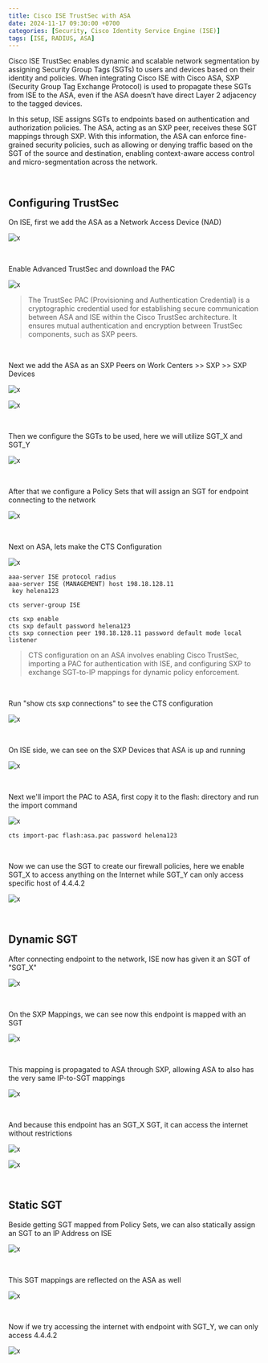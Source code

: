 ```yaml
---
title: Cisco ISE TrustSec with ASA
date: 2024-11-17 09:30:00 +0700
categories: [Security, Cisco Identity Service Engine (ISE)]
tags: [ISE, RADIUS, ASA]
---
```


Cisco ISE TrustSec enables dynamic and scalable network segmentation by assigning Security Group Tags (SGTs) to users and devices based on their identity and policies. When integrating Cisco ISE with Cisco ASA, SXP (Security Group Tag Exchange Protocol) is used to propagate these SGTs from ISE to the ASA, even if the ASA doesn’t have direct Layer 2 adjacency to the tagged devices.

In this setup, ISE assigns SGTs to endpoints based on authentication and authorization policies. The ASA, acting as an SXP peer, receives these SGT mappings through SXP. With this information, the ASA can enforce fine-grained security policies, such as allowing or denying traffic based on the SGT of the source and destination, enabling context-aware access control and micro-segmentation across the network.

<br>

## Configuring TrustSec

On ISE, first we add the ASA as a Network Access Device (NAD) 

![x](/static/2024-11-17-ise-trustsec-asa/01.png)

<br>

Enable Advanced TrustSec and download the PAC

![x](/static/2024-11-17-ise-trustsec-asa/02.png)

> The TrustSec PAC (Provisioning and Authentication Credential) is a cryptographic credential used for establishing secure communication between ASA and ISE within the Cisco TrustSec architecture. It ensures mutual authentication and encryption between TrustSec components, such as SXP peers.

<br>

Next we add the ASA as an SXP Peers on Work Centers >> SXP >> SXP Devices

![x](/static/2024-11-17-ise-trustsec-asa/03.png)

![x](/static/2024-11-17-ise-trustsec-asa/04.png)

<br>

Then we configure the SGTs to be used, here we will utilize SGT_X and SGT_Y

![x](/static/2024-11-17-ise-trustsec-asa/05.png)

<br>

After that we configure a Policy Sets that will assign an SGT for endpoint connecting to the network

![x](/static/2024-11-17-ise-trustsec-asa/06.png)

<br>

Next on ASA, lets make the CTS Configuration

![x](/static/2024-11-17-ise-trustsec-asa/07.png)

```
aaa-server ISE protocol radius
aaa-server ISE (MANAGEMENT) host 198.18.128.11
 key helena123

cts server-group ISE

cts sxp enable
cts sxp default password helena123
cts sxp connection peer 198.18.128.11 password default mode local listener
```

> CTS configuration on an ASA involves enabling Cisco TrustSec, importing a PAC for authentication with ISE, and configuring SXP to exchange SGT-to-IP mappings for dynamic policy enforcement.

<br>

Run "show cts sxp connections" to see the CTS configuration

![x](/static/2024-11-17-ise-trustsec-asa/08.png)

<br>

On ISE side, we can see on the SXP Devices that ASA is up and running

![x](/static/2024-11-17-ise-trustsec-asa/09.png)

<br>

Next we'll import the PAC to ASA, first copy it to the flash: directory and run the import command

![x](/static/2024-11-17-ise-trustsec-asa/10.png)

```
cts import-pac flash:asa.pac password helena123
```

<br>

Now we can use the SGT to create our firewall policies, here we enable SGT_X to access anything on the Internet while SGT_Y can only access specific host of 4.4.4.2

![x](/static/2024-11-17-ise-trustsec-asa/11.png)

<br>

## Dynamic SGT

After connecting endpoint to the network, ISE now has given it an SGT of "SGT_X"

![x](/static/2024-11-17-ise-trustsec-asa/12.png)

<br>

On the SXP Mappings, we can see now this endpoint is mapped with an SGT

![x](/static/2024-11-17-ise-trustsec-asa/13.png)

<br>

This mapping is propagated to ASA through SXP, allowing ASA to also has the very same IP-to-SGT mappings

![x](/static/2024-11-17-ise-trustsec-asa/14.png)

<br>

And because this endpoint has an SGT_X SGT, it can access the internet without restrictions

![x](/static/2024-11-17-ise-trustsec-asa/15.png)

![x](/static/2024-11-17-ise-trustsec-asa/16.png)

<br>

## Static SGT

Beside getting SGT mapped from Policy Sets, we can also statically assign an SGT to an IP Address on ISE

![x](/static/2024-11-17-ise-trustsec-asa/17.png)

<br>

This SGT mappings are reflected on the ASA as well

![x](/static/2024-11-17-ise-trustsec-asa/18.png)

<br>

Now if we try accessing the internet with endpoint with SGT_Y, we can only access 4.4.4.2

![x](/static/2024-11-17-ise-trustsec-asa/19.png)

<br>








